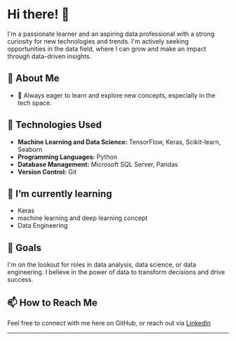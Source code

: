 # Hi there! 👋

I'm a passionate learner and an aspiring data professional with a strong curiosity for new technologies and trends. I'm actively seeking opportunities in the data field, where I can grow and make an impact through data-driven insights.

## 🧠 About Me
- 🌱 Always eager to learn and explore new concepts, especially in the tech space.

## 💼 Technologies Used

- **Machine Learning and Data Science:** TensorFlow, Keras, Scikit-learn, Seaborn
- **Programming Languages:** Python
- **Database Management:** Microsoft SQL Server, Pandas
- **Version Control:** Git

## 🌱 I’m currently learning

- Keras
- machine learning and deep learning concept
- Data Engineering

## 💼 Goals
I'm on the lookout for roles in data analysis, data science, or data engineering. I believe in the power of data to transform decisions and drive success.

## 📫 How to Reach Me
Feel free to connect with me here on GitHub, or reach out via [LinkedIn](/linkedin.com/in/mahdi-poorjahangiri)

---

